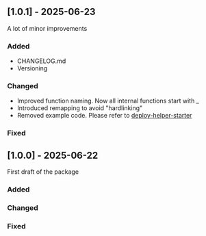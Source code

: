 ## [1.0.1] - 2025-06-23
A lot of minor improvements
### Added
- CHANGELOG.md
- Versioning
### Changed
- Improved function naming. Now all internal functions start with _
- Introduced remapping to avoid "hardlinking"
- Removed example code. Please refer to [deploy-helper-starter](https://github.com/EthSign/deploy-helper-starter)
### Fixed

## [1.0.0] - 2025-06-22
First draft of the package
### Added
### Changed
### Fixed
